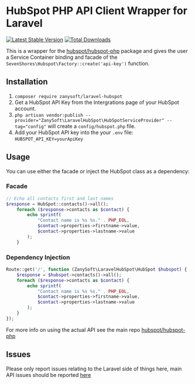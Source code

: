 # HubSpot PHP API Client Wrapper for Laravel

[![Latest Stable Version](https://poser.pugx.org/zanysoft/laravel-hubspot/v/stable)](https://packagist.org/packages/zanysoft/laravel-hubspot) [![Total Downloads](https://poser.pugx.org/zanysoft/laravel-hubspot/downloads)](https://packagist.org/packages/zanysoft/laravel-hubspot)

This is a wrapper for the [hubspot/hubspot-php](https://github.com/HubSpot/hubspot-php) package and gives the user a Service Container binding and facade of the `SevenShores\Hubspot\Factory::create('api-key')` function.

## Installation
1. `composer require zanysoft/laravel-hubspot`
2. Get a HubSpot API Key from the Intergrations page of your HubSpot account.
3. `php artisan vendor:publish --provider="ZanySoft\LaravelHubSpot\HubSpotServiceProvider" --tag="config"` will create a `config/hubspot.php` file.
4. Add your HubSpot API key into the your `.env` file: `HUBSPOT_API_KEY=yourApiKey`

## Usage
You can use either the facade or inject the HubSpot class as a dependency:
### Facade
```php
// Echo all contacts first and last names
$response = HubSpot::contacts()->all();
    foreach ($response->contacts as $contact) {
        echo sprintf(
            "Contact name is %s %s." . PHP_EOL,
            $contact->properties->firstname->value,
            $contact->properties->lastname->value
        );
    }
```
### Dependency Injection
```php
Route::get('/', function (ZanySoft\LaravelHubSpot\HubSpot $hubspot) {
    $response = $hubspot->contacts()->all();
    foreach ($response->contacts as $contact) {
        echo sprintf(
            "Contact name is %s %s." . PHP_EOL,
            $contact->properties->firstname->value,
            $contact->properties->lastname->value
        );
    }
});
```

For more info on using the actual API see the main repo [hubspot/hubspot-php](https://github.com/HubSpot/hubspot-php)

## Issues
Please only report issues relating to the Laravel side of things here, main API issues should be reported [here](https://github.com/ryanwinchester/hubspot-php/issues)
